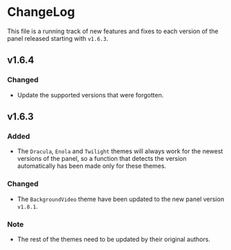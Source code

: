 <h1>ChangeLog</h1>

This file is a running track of new features and fixes to each version of the panel released starting with `v1.6.3`.

<h2>v1.6.4</h2>

<h3>Changed</h3>

- Update the supported versions that were forgotten.

<h2>v1.6.3</h2>

<h3>Added</h3>

- The `Dracula`, `Enola` and `Twilight` themes will always work for the newest versions of the panel, so a function that detects the version automatically has been made only for these themes.

<h3>Changed</h3>

- The `BackgroundVideo` theme have been updated to the new panel version `v1.8.1`.

<h3>Note</h3>

- The rest of the themes need to be updated by their original authors.
